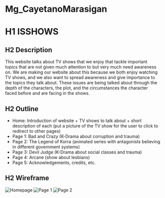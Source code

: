 # Mg_CayetanoMarasigan
# H1 ISSHOWS
## H2 Description
This website talks about TV shows that we enjoy that tackle important topics that are not given much attention to but very much need awareness on. We are making our website about this because we both enjoy watching TV shows, and we also want to spread awareness and give importance to the topics they talk about. These issues are being talked about through the depth of the characters, the plot, and the circumstances the character faced before and are facing in the shows.
    
## H2 Outline
- Home: Introduction of website + TV shows to talk about + short description of each (put a picture of the TV show for the user to click to redirect to other pages)
- Page 1: Bad and Crazy (K-Drama about corruption and trauma)
- Page 2: The Legend of Korra (animated series with antagonists believing in different government systems)
- Page 3: Devil Judge (K-Drama about social classes and trauma)
- Page 4: Arcane (show about lesbians)
- Page 5: Acknowledgements, credits, etc.
    
## H2 Wireframe
    
![Homepage](https://user-images.githubusercontent.com/113150279/190533732-a657be32-d950-434a-b916-3ba1b603d8ba.png)
![Page 1](https://user-images.githubusercontent.com/113150279/190533747-96ff523f-6126-4346-b903-f2bfe87b460a.png)
![Page 2](https://user-images.githubusercontent.com/113150279/190533737-e6d482ea-db8f-4abb-b1db-f8d42e152209.png)
